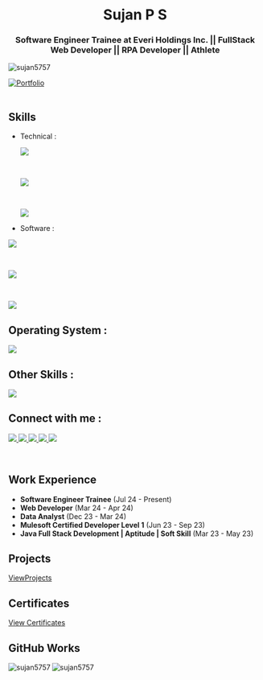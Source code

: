 <h1 align="center">Sujan P S</h1>
<h3 align="center">Software Engineer Trainee at Everi Holdings Inc. || FullStack Web Developer || RPA Developer || Athlete </h3>

<p align="left"> <img src="https://komarev.com/ghpvc/?username=sujan5757&label=Profile%20views&color=0e75b6&style=flat" alt="sujan5757" /> </p>

[![Portfolio](https://img.shields.io/badge/PersonalWebsite-blue)](https://sujanpsportfolio.netlify.app/) <br> <br> 


## Skills

- Technical :

  <p>
    <a> 
      <img src="https://go-skill-icons.vercel.app/api/icons?i=html,css,js,angular,dotnet"/>
    </a>
    </p>
  <br>
   <p>
   <a>
      <img src="https://go-skill-icons.vercel.app/api/icons?i=cs,c,java,electron,sqlserver"/>
  </a>
     </p>
    <br>
     <p>
  <a>
      <img src="https://go-skill-icons.vercel.app/api/icons?i=mysql,python,typescript,sqlite,bootstrap"/>
  </a>
</p>

- Software :
<p>
    <a>
          <img src="https://go-skill-icons.vercel.app/api/icons?i=github,git,postman,azuredevops,swagger"/>
    </a>
  </p>
  <br>
   <p>
    <a>
          <img src="https://go-skill-icons.vercel.app/api/icons?i=vscode,visualstudio,canva,eclipse,jupyter"/>
   </a>
     </p>
  <br>
      <p>
      <a>
          <img src="https://go-skill-icons.vercel.app/api/icons?i=ubuntu,netlify,figma,codepen"/>
     </a>
</p>


## Operating System :

<p>
    <a>
          <img src="https://go-skill-icons.vercel.app/api/icons?i=windows,linux" />
  </a>
</p>

## Other Skills :
<p>
    <a>
          <img src="https://go-skill-icons.vercel.app/api/icons?i=excel,powerpoint,word" />
  </a>
</p>

## Connect with me :

<p>
    <a href="https://www.linkedin.com/in/sujan-p-s-4a0415225/">
          <img src="https://go-skill-icons.vercel.app/api/icons?i=linkedin" />
  </a>
     <a href="mailto:sujanmayra6362@gmail.com">
          <img src="https://go-skill-icons.vercel.app/api/icons?i=gmail" />
  </a>
     <a href="https://twitter.com/Sujan_____">
          <img src="https://go-skill-icons.vercel.app/api/icons?i=x" />
  </a>
     <a href="">
          <img src="https://go-skill-icons.vercel.app/api/icons?i=instagram" />
  </a>
       <a href="">
          <img src="https://go-skill-icons.vercel.app/api/icons?i=discord" />
  </a>
</p>
<br>


## Work Experience

<ul>
  <li> <b>Software Engineer Trainee</b> (Jul 24 - Present)</li>
  <li> <b>Web Developer</b> (Mar 24 - Apr 24)</li>
  <li> <b>Data Analyst</b> (Dec 23 - Mar 24)</li>
  <li> <b>Mulesoft Certified Developer Level 1</b> (Jun 23 - Sep 23)</li>
  <li> <b>Java Full Stack Development | Aptitude | Soft Skill</b> (Mar 23 - May 23)</li>
</ul>



## Projects

[ViewProjects](https://projectstorage.netlify.app/?)

## Certificates

[View Certificates](https://www.linkedin.com/in/sujan-p-s-4a0415225/details/certifications/)

## GitHub Works

<p><img align="left" src="https://github-readme-stats.vercel.app/api/top-langs?username=sujan5757&show_icons=true&locale=en&layout=compact" alt="sujan5757" /></p>

<p><img align="center" src="https://github-readme-streak-stats.herokuapp.com/?user=sujan5757&" alt="sujan5757" /></p>
